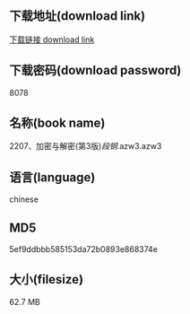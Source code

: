 ## 下载地址(download link)
[下载链接 download link](https://voluble-croquembouche-d321dc.netlify.app/?s=2207%E3%80%81%E5%8A%A0%E5%AF%86%E4%B8%8E%E8%A7%A3%E5%AF%86%28%E7%AC%AC3%E7%89%88%29_%E6%AE%B5%E9%92%A2_.azw3)

## 下载密码(download password)
8078

## 名称(book name)
2207、加密与解密(第3版)_段钢_.azw3.azw3

## 语言(language)
chinese

## MD5
5ef9ddbbb585153da72b0893e868374e

## 大小(filesize)
62.7 MB
